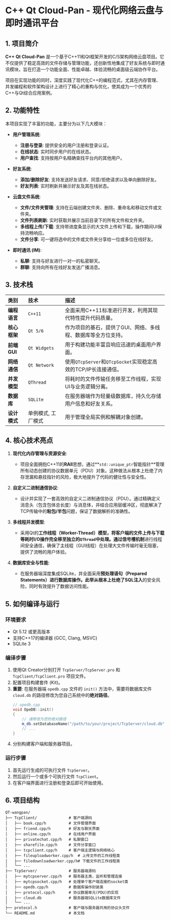 # C++ Qt Cloud-Pan - 现代化网络云盘与即时通讯平台

## 1\. 项目简介

**C++ Qt Cloud-Pan** 是一个基于C++11和Qt框架开发的C/S架构网络云盘项目。它不仅提供了稳定高效的文件存储与管理功能，还创新性地集成了好友系统与即时通讯模块，旨在打造一个功能全面、性能卓越、体验流畅的桌面级云端协作平台。

项目在实现功能的同时，深度实践了现代化C++的编程范式，尤其在内存管理、并发编程和软件架构设计上进行了精心的重构与优化，使其成为一个优秀的C++与Qt综合应用案例。

## 2\. 功能特性

本项目实现了丰富的功能，主要分为以下几大模块：

  * **用户管理系统**:

      * **注册与登录**: 提供安全的用户注册和登录认证。
      * **在线状态**: 实时同步用户的在线状态。
      * **用户查找**: 支持按用户名精确查找平台内的其他用户。

  * **好友系统**:

      * **添加/删除好友**: 支持发送好友请求、同意/拒绝请求以及单向删除好友。
      * **好友列表**: 实时刷新并展示好友及其在线状态。

  * **云盘文件系统**:

      * **文件/文件夹管理**: 支持在云端创建文件夹、删除、重命名和移动文件或文件夹。
      * **文件列表刷新**: 实时获取并展示当前目录下的所有文件和文件夹。
      * **多线程上传/下载**: 支持带进度条显示的大文件上传和下载，操作期间UI保持流畅响应。
      * **文件分享**: 可一键将选中的文件或文件夹分享给一位或多位在线好友。

  * **即时通讯 (IM)**:

      * **私聊**: 支持与好友进行一对一的私密聊天。
      * **群聊**: 支持向所有在线好友发送广播消息。

## 3\. 技术栈

| 类别 | 技术 | 描述 |
| :--- | :--- | :--- |
| **编程语言** | `C++11` | 全面采用C++11标准进行开发，利用其现代特性提升代码质量。 |
| **核心框架** | `Qt 5/6` | 作为项目的基石，提供了GUI、网络、多线程、数据库等全方位支持。 |
| **前端GUI** | `Qt Widgets` | 用于构建功能丰富且响应迅速的桌面用户界面。 |
| **网络通信** | `Qt Network` | 使用`QTcpServer`和`QTcpSocket`实现稳定高效的TCP/IP长连接通信。 |
| **并发模型** | `QThread` | 将耗时的文件传输任务移至工作线程，实现UI与业务逻辑分离。 |
| **数据库** | `SQLite` | 在服务器端作为轻量级数据库，持久化存储用户信息和好友关系。 |
| **设计模式** | 单例模式, 工厂模式 | 用于管理全局实例和解耦对象创建。 |

## 4\. 核心技术亮点

1.  **现代化内存管理与资源安全**:

      * 项目全面拥抱C++11的**RAII**思想，通过\*\*`std::unique_ptr`智能指针\*\*管理所有动态创建的协议数据单元（PDU）对象。这种做法从根本上杜绝了内存泄漏和悬挂指针的风险，极大地提升了代码的健壮性与安全性。

2.  **自定义二进制通信协议**:

      * 设计并实现了一套高效的自定义二进制通信协议（PDU）。通过精确定义消息头（包含包体总长度）与消息体，并结合应用层缓冲区，彻底解决了TCP传输中的**粘包/半包**问题，保证了数据解析的准确性。

3.  **多线程并发模型**:

      * 采用Qt的**工作线程（Worker-Thread）模型，将客户端的文件上传与下载等耗时I/O操作完全移至独立的`QThread`中处理。通过信号槽机制**进行线程间安全通信，确保了主线程（GUI线程）在处理大文件传输时毫无阻塞，提供了流畅的用户体验。

4.  **数据库安全与性能**:

      * 在服务器端深度集成SQLite，并全面采用**预处理语句（Prepared Statements）进行数据库操作。此举从根本上杜绝了SQL注入**的安全风险，同时有效提升了数据访问性能。

## 5\. 如何编译与运行

### **环境要求**

  * Qt 5.12 或更高版本
  * 支持C++17的编译器 (GCC, Clang, MSVC)
  * SQLite 3

### **编译步骤**

1.  使用Qt Creator分别打开 `TcpServer/TcpServer.pro` 和 `TcpClient/TcpClient.pro` 项目文件。
2.  配置项目构建套件 (Kit)。
3.  **重要**: 在服务器端 `opedb.cpp` 文件的 `init()` 方法中，需要将数据库文件 `cloud.db` 的路径修改为您自己系统中的**绝对路径**。
    ```cpp
    // opedb.cpp
    void OpeDB::init()
    {
        // 请修改为您的绝对路径
        m_db.setDatabaseName("/path/to/your/project/TcpServer/cloud.db"); 
        // ...
    }
    ```
4.  分别构建客户端和服务器项目。

### **运行步骤**

1.  首先运行生成的可执行文件 `TcpServer`。
2.  然后运行一个或多个可执行文件 `TcpClient`。
3.  在客户端界面进行注册和登录后即可开始使用。

## 6\. 项目结构

```
QT-wangpan/
├── TcpClient/              # 客户端源码
│   ├── book.cpp/h          # 文件管理界面
│   ├── friend.cpp/h        # 好友与聊天界面
│   ├── online.cpp/h        # 在线用户界面
│   ├── privatechat.cpp/h   # 私聊窗口
│   ├── sharefile.cpp/h     # 文件分享窗口
│   ├── tcpclient.cpp/h     # 客户端主逻辑与网络核心
│   ├── fileuploadworker.cpp/h  # 上传文件的工作线程类
│   ├── filedownloadworker.cpp/h# 下载文件的工作线程类
│   └── ...
├── TcpServer/              # 服务器端源码
│   ├── mytcpserver.cpp/h   # 服务器主类，监听和管理连接
│   ├── mytcpsocket.cpp/h   # 处理单个客户端连接的socket类
│   ├── opedb.cpp/h         # 数据库操作封装类
│   ├── protocol.cpp/h      # 协议数据单元(PDU)的实现
│   ├── cloud.db            # 服务器端SQLite数据库文件
│   └── ...
├── protocol.h              # 客户端与服务器共用的协议头文件
└── README.md               # 本文档
```

